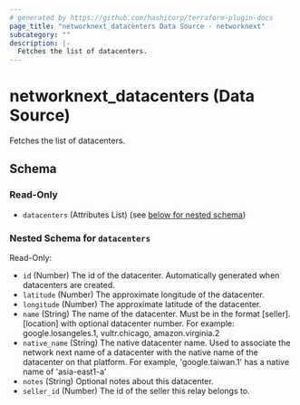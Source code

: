 ```yaml
---
# generated by https://github.com/hashicorp/terraform-plugin-docs
page_title: "networknext_datacenters Data Source - networknext"
subcategory: ""
description: |-
  Fetches the list of datacenters.
---
```


# networknext_datacenters (Data Source)

Fetches the list of datacenters.



<!-- schema generated by tfplugindocs -->
## Schema

### Read-Only

- `datacenters` (Attributes List) (see [below for nested schema](#nestedatt--datacenters))

<a id="nestedatt--datacenters"></a>
### Nested Schema for `datacenters`

Read-Only:

- `id` (Number) The id of the datacenter. Automatically generated when datacenters are created.
- `latitude` (Number) The approximate longitude of the datacenter.
- `longitude` (Number) The approximate latitude of the datacenter.
- `name` (String) The name of the datacenter. Must be in the format [seller].[location] with optional datacenter number. For example: google.losangeles.1, vultr.chicago, amazon.virginia.2
- `native_name` (String) The native datacenter name. Used to associate the network next name of a datacenter with the native name of the datacenter on that platform. For example, 'google.taiwan.1' has a native name of 'asia-east1-a'
- `notes` (String) Optional notes about this datacenter.
- `seller_id` (Number) The id of the seller this relay belongs to.


